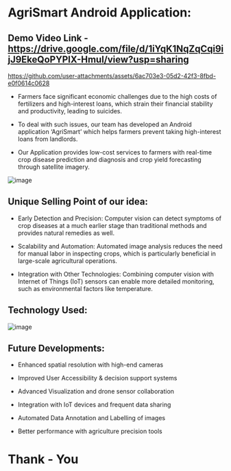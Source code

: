 # AgriSmart Android Application: 
## Demo Video Link - https://drive.google.com/file/d/1iYqK1NqZqCqi9ijJ9EkeQoPYPIX-Hmul/view?usp=sharing

https://github.com/user-attachments/assets/6ac703e3-05d2-42f3-8fbd-e0f0614c0628

- Farmers face significant economic challenges due to the high costs of fertilizers and high-interest loans, which strain their financial stability and productivity, leading to suicides.

- To deal with such issues, our team has developed an Android application ‘AgriSmart’ which helps farmers prevent taking high-interest loans from landlords.

- Our Application provides low-cost services to farmers with real-time crop disease prediction and diagnosis and crop yield forecasting through satellite imagery.

![image](https://github.com/user-attachments/assets/420aaf38-5397-4c0f-b4a5-9c41861ddf09)


## Unique Selling Point of our idea:

- Early Detection and Precision: Computer vision can detect symptoms of crop diseases at a much earlier stage than traditional methods and provides natural remedies as well.

- Scalability and Automation: Automated image analysis reduces the need for manual labor in inspecting crops, which is particularly beneficial in large-scale agricultural operations.

- Integration with Other Technologies: Combining computer vision with Internet of Things (IoT) sensors can enable more detailed monitoring, such as environmental factors like temperature.

## Technology Used: 
![image](https://github.com/user-attachments/assets/ac3f03d8-63ac-4be1-abee-120e350a9a9e)

## Future Developments:

- Enhanced spatial resolution with high-end cameras

- Improved User Accessibility & decision support systems

- Advanced Visualization and drone sensor collaboration

- Integration with IoT devices and frequent data sharing 

- Automated Data Annotation and Labelling of images

- Better performance with agriculture precision tools

# Thank - You



